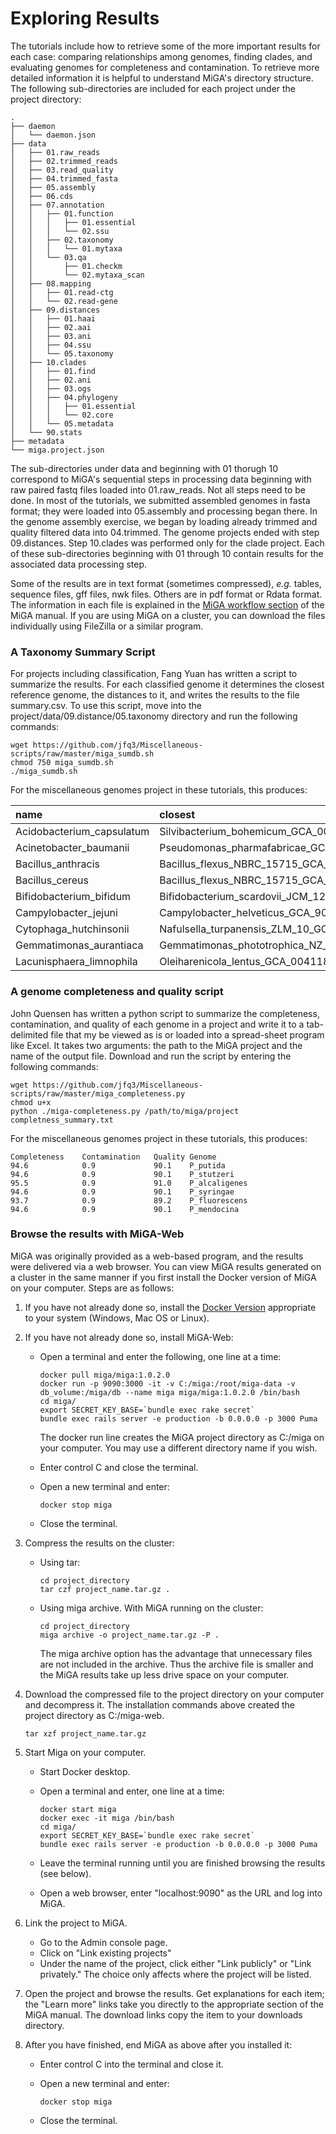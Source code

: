 # Exploring Results

The tutorials include how to retrieve some of the more important results for each case: comparing relationships among genomes, finding clades, and evaluating genomes for completeness and contamination. To retrieve more detailed information it is helpful to understand MiGA's directory structure. The following sub-directories are included for each project under the project directory:

```text
.
├── daemon
│   └── daemon.json
├── data
│   ├── 01.raw_reads
│   ├── 02.trimmed_reads
│   ├── 03.read_quality
│   ├── 04.trimmed_fasta
│   ├── 05.assembly
│   ├── 06.cds
│   ├── 07.annotation
│   │   ├── 01.function
│   │   │   ├── 01.essential
│   │   │   └── 02.ssu
│   │   ├── 02.taxonomy
│   │   │   └── 01.mytaxa
│   │   └── 03.qa
│   │       ├── 01.checkm
│   │       └── 02.mytaxa_scan
│   ├── 08.mapping
│   │   ├── 01.read-ctg
│   │   └── 02.read-gene
│   ├── 09.distances
│   │   ├── 01.haai
│   │   ├── 02.aai
│   │   ├── 03.ani
│   │   ├── 04.ssu
│   │   └── 05.taxonomy
│   ├── 10.clades
│   │   ├── 01.find
│   │   ├── 02.ani
│   │   ├── 03.ogs
│   │   ├── 04.phylogeny
│   │   │   ├── 01.essential
│   │   │   └── 02.core
│   │   └── 05.metadata
│   └── 90.stats
├── metadata
└── miga.project.json
```

The sub-directories under data and beginning with 01 thorugh 10 correspond to MiGA's sequential steps in processing data beginning with raw paired fastq files loaded into 01.raw\_reads. Not all steps need to be done. In most of the tutorials, we submitted assembled genomes in fasta format; they were loaded into 05.assembly and processing began there. In the genome assembly exercise, we began by loading already trimmed and quality filtered data into 04.trimmed. The genome projects ended with step 09.distances. Step 10.clades was performed only for the clade project. Each of these sub-directories beginning with 01 through 10 contain results for the associated data processing step.

Some of the results are in text format \(sometimes compressed\), *e.g.* tables, sequence files, gff files, nwk files. Others are in pdf format or Rdata format. The information in each file is explained in the [MiGA workflow section](https://manual.microbial-genomes.org/part5/workflow) of the MiGA manual. If you are using MiGA on a cluster, you can download the files individually using FileZilla or a similar program.

### A Taxonomy Summary Script

For projects including classification, Fang Yuan has written a script to summarize the results. For each classified genome it determines the closest reference genome, the distances to it, and writes the results to the file summary.csv. To use this script, move into the project/data/09.distance/05.taxonomy directory and run the following commands:

```text
wget https://github.com/jfq3/Miscellaneous-scripts/raw/master/miga_sumdb.sh
chmod 750 miga_sumdb.sh
./miga_sumdb.sh
```

For the miscellaneous genomes project in these tutorials, this produces:

| name | closest | haai | aai | ani |
| :--- | :--- | :--- | :--- | :--- |
| Acidobacterium\_capsulatum | Silvibacterium\_bohemicum\_GCA\_001006305 | 99.9508952380952 | 60.0831465538606 |  |
| Acinetobacter\_baumanii | Pseudomonas\_pharmafabricae\_GCA\_002835605 | 98.7412788461538 | 48.5834215277602 |  |
| Bacillus\_anthracis | Bacillus\_flexus\_NBRC\_15715\_GCA\_001591565 | 98.9199428571429 | 59.5616830477613 |  |
| Bacillus\_cereus | Bacillus\_flexus\_NBRC\_15715\_GCA\_001591565 | 98.9702788461539 | 59.9991400823551 |  |
| Bifidobacterium\_bifidum | Bifidobacterium\_scardovii\_JCM\_12489\_\_\_DSM\_13734\_GCA\_000770985 | 99.7717980769231 | 68.9492871800872 |  |
| Campylobacter\_jejuni | Campylobacter\_helveticus\_GCA\_900176295 | 99.1678666666667 | 66.2667775679713 |  |
| Cytophaga\_hutchinsonii | Nafulsella\_turpanensis\_ZLM\_10\_GCA\_000346615 | 99.9811470588235 | 50.1443577165562 |  |
| Gemmatimonas\_aurantiaca | Gemmatimonas\_phototrophica\_NZ\_CP011454 | 99.9633431372549 | 68.505494616812 |  |
| Lacunisphaera\_limnophila | Oleiharenicola\_lentus\_GCA\_004118375 | 99.9875247524753 | 68.0251176025193 |  |

### A genome completeness and quality script

John Quensen has written a python script to summarize the completeness, contamination, and quality of each genome in a project and write it to a tab-delimited file that my be viewed as is or loaded into a spread-sheet program like Excel. It takes two arguments: the path to the MiGA project and the name of the output file. Download and run the script by entering the following commands:

```text
wget https://github.com/jfq3/Miscellaneous-scripts/raw/master/miga_completeness.py
chmod u+x 
python ./miga-completeness.py /path/to/miga/project completness_summary.txt
```

For the miscellaneous genomes project in these tutorials, this produces:


```
Completeness    Contamination   Quality Genome
94.6            0.9             90.1    P_putida
94.6            0.9             90.1    P_stutzeri
95.5            0.9             91.0    P_alcaligenes
94.6            0.9             90.1    P_syringae
93.7            0.9             89.2    P_fluorescens
94.6            0.9             90.1    P_mendocina
```

### Browse the results with MiGA-Web

MiGA was originally provided as a web-based program, and the results were delivered via a web browser. You can view MiGA results generated on a cluster in the same manner if you first install the Docker version of MiGA on your computer. Steps are as follows:

1. If you have not already done so, install the [Docker Version](https://www.docker.com/products/docker-desktop) appropriate to your system \(Windows, Mac OS or Linux\).
2. If you have not already done so, install MiGA-Web:
   * Open a terminal and enter the following, one line at a time:

     ```text
     docker pull miga/miga:1.0.2.0
     docker run -p 9090:3000 -it -v C:/miga:/root/miga-data -v db_volume:/miga/db --name miga miga/miga:1.0.2.0 /bin/bash
     cd miga/
     export SECRET_KEY_BASE=`bundle exec rake secret`
     bundle exec rails server -e production -b 0.0.0.0 -p 3000 Puma
     ```

     The docker run line creates the MiGA project directory as C:/miga on your computer. You may use a different directory name if you wish.

   * Enter control C and close the terminal.
   * Open a new terminal and enter:

     ```text
     docker stop miga
     ```

   * Close the terminal.
3. Compress the results on the cluster:
   * Using tar:

     ```text
     cd project_directory
     tar czf project_name.tar.gz .
     ```

   * Using miga archive. With MiGA running on the cluster:

     ```text
     cd project_directory
     miga archive -o project_name.tar.gz -P .
     ```

     The miga archive option has the advantage that unnecessary files are not included in the archive. Thus the archive file is smaller and the MiGA results take up less drive space on your computer.
4. Download the compressed file to the project directory on your computer and decompress it. The installation commands above created the project directory as C:/miga-web.

   ```text
   tar xzf project_name.tar.gz
   ```

5. Start Miga on your computer.
   * Start Docker desktop.
   * Open a terminal and enter, one line at a time:

     ```text
     docker start miga
     docker exec -it miga /bin/bash
     cd miga/
     export SECRET_KEY_BASE=`bundle exec rake secret`
     bundle exec rails server -e production -b 0.0.0.0 -p 3000 Puma
     ```

   * Leave the terminal running until you are finished browsing the results \(see below\).
   * Open a web browser, enter "localhost:9090" as the URL and log into MiGA.
6. Link the project to MiGA.
   * Go to the Admin console page.
   * Click on "Link existing projects"
   * Under the name of the project, click either "Link publicly" or "Link privately." The choice only affects where the project will be listed.
7. Open the project and browse the results. Get explanations for each item; the "Learn more" links take you directly to the appropriate section of the MiGA manual. The download links copy the item to your downloads directory.
8. After you have finished, end MiGA as above after you installed it:
   * Enter control C into the terminal and close it.
   * Open a new terminal and enter:

     ```text
     docker stop miga
     ```

   * Close the terminal.

